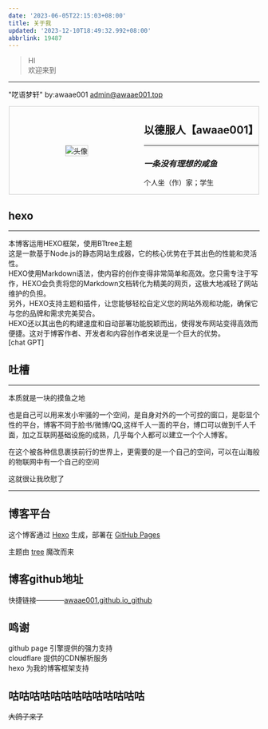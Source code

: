 ```yaml
---
date: '2023-06-05T22:15:03+08:00'
title: 关于我
updated: '2023-12-10T18:49:32.992+08:00'
abbrlink: 19487
---
```

> HI<br>欢迎来到

---

"呓语梦轩" by:awaae001 <admin@awaae001.top>

<html>

<head>
    <style>
        .card {
            display: flex;
            border: 1px solid #ccc;
            width: 500px;
            margin: 0 auto;
        }
        .avatar {
            display: flex;
            justify-content: center;
            /* 水平居中对齐 */
            align-items: center;
            /* 垂直居中对齐 */
            flex: 1;
            padding: 10px;
            .info {
                flex: 2;
                padding: 10px;
            }
            img {
                max-width: 100px;
                max-height: 100px;
                border: 1px solid #ccc;
            }
    </style>
</head>
<body>
    <div class="card">
        <div class="avatar">
            <img src="https://pic.awaae001.top/
web ico/web.jpg" alt="头像">
        </div>
        <div class="info">
            <h2>以德服人【awaae001】</h2>
                <hr>
                <h3><em>一条没有理想的咸鱼</em></h3>
                <p>个人坐（作）家；学生</p>
        </div>
    </div>
</body>

</html>

## hexo

---

本博客运用HEXO框架，使用BTtree主题<br>
这是一款基于Node.js的静态网站生成器，它的核心优势在于其出色的性能和灵活性。<br>
HEXO使用Markdown语法，使内容的创作变得非常简单和高效。您只需专注于写作，HEXO会负责将您的Markdown文档转化为精美的网页，这极大地减轻了网站维护的负担。<br>
另外，HEXO支持主题和插件，让您能够轻松自定义您的网站外观和功能，确保它与您的品牌和需求完美契合。<br>
HEXO还以其出色的构建速度和自动部署功能脱颖而出，使得发布网站变得高效而便捷。这对于博客作者、开发者和内容创作者来说是一个巨大的优势。<br>
[chat GPT]

## 吐槽

---

本质就是一块的摸鱼之地<br>

也是自己可以用来发小牢骚的一个空间，是自身对外的一个可控的窗口，是彰显个性的平台，博客不同于脸书/微博/QQ,这样千人一面的平台，博口可以做到千人千面，加之互联网基础设施的成熟，几乎每个人都可以建立一个个人博客。

在这个被各种信息裹挟前行的世界上，更需要的是一个自己的空间，可以在山海般的物联网中有一个自己的空间

这就很让我欣慰了

---

## 博客平台

这个博客通过 [Hexo](https://hexo.io/) 生成，部署在 [GitHub Pages](https://pages.github.com/)

主题由 [tree](https://github.com/wujun234/hexo-theme-tree) 魔改而来

## 博客github地址

快捷链接————[awaae001.github.io_github](https://github.com/awaae001/awaae001.github.io)<br>

## 鸣谢

github page 引擎提供的强力支持<br>
cloudflare 提供的CDN解析服务<br>
hexo 为我的博客框架支持<br>


## 咕咕咕咕咕咕咕咕咕咕咕咕咕

~~大鸽子来了~~